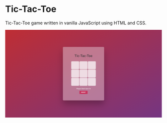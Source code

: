 # Tic-Tac-Toe

Tic-Tac-Toe game written in vanilla JavaScript using HTML and CSS.

![Tic-Tac-Toe](https://github.com/vishal-rathod-07/Tic-Tac-Toe/blob/main/assets/image.png)
